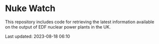 # Nuke Watch

This repository includes code for retrieving the latest information available on the output of EDF nuclear power plants in the UK.

Last updated: 2023-08-18 06:10